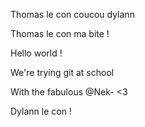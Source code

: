 
Thomas le con coucou dylann

Thomas le con ma bite !

Hello world !

We're trying git at school

With the fabulous @Nek- <3

Dylann le con !